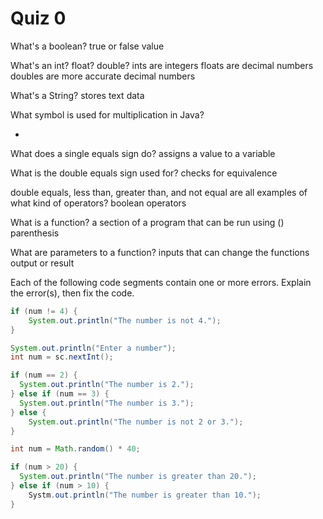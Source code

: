# Quiz 0

What's a boolean?
true or false value

What's an int? float? double?
ints are integers
floats are decimal numbers
doubles are more accurate decimal numbers

What's a String?
stores text data

What symbol is used for multiplication in Java?

-

What does a single equals sign do?
assigns a value to a variable

What is the double equals sign used for?
checks for equivalence

double equals, less than, greater than, and not equal are all examples of what kind of operators?
boolean operators

What is a function?
a section of a program that can be run using () parenthesis

What are parameters to a function?
inputs that can change the functions output or result

Each of the following code segments contain one or more errors. Explain the error(s), then fix the code.

```java
if (num != 4) {
	System.out.println("The number is not 4.");
}
```

```java
System.out.println("Enter a number");
int num = sc.nextInt();

if (num == 2) {
  System.out.println("The number is 2.");
} else if (num == 3) {
  System.out.println("The number is 3.");
} else {
	System.out.println("The number is not 2 or 3.");
}
```

```java
int num = Math.random() * 40;

if (num > 20) {
  System.out.println("The number is greater than 20.");
} else if (num > 10) {
	Systm.out.println("The number is greater than 10.");
}
```
